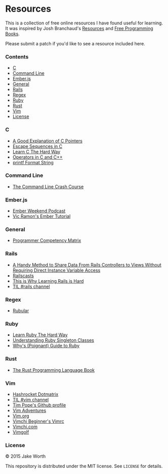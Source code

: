 # Resources

This is a collection of free online resources I have found useful for learning. It was inspired by Josh Branchaud's [Resources](https://github.com/jbranchaud/resources) and [Free Programming Books](https://github.com/vhf/free-programming-books).

Please submit a patch if you'd like to see a resource included here.

### Contents

- [C](#c)
- [Command Line](#command-line)
- [Ember.js](#emberjs)
- [General](#general)
- [Rails](#rails)
- [Regex](#regex)
- [Ruby](#ruby)
- [Rust](#rust)
- [Vim](#vim)
- [License](#license)

### C

- [A Good Explanation of C Pointers](http://c.learncodethehardway.org/book/ex15.html)
- [Escape Sequences in C](http://en.wikipedia.org/wiki/Escape_sequences_in_C)
- [Learn C The Hard Way](http://c.learncodethehardway.org/)
- [Operators in C and C++](https://en.wikipedia.org/wiki/Operators_in_C_and_C%2B%2B)
- [printf Format String](https://en.wikipedia.org/wiki/Printf_format_string)

### Command Line

- [The Command Line Crash Course](http://cli.learncodethehardway.org/)

### Ember.js

- [Ember Weekend Podcast](https://emberweekend.com/episodes)
- [Vic Ramon's Ember Tutorial](http://ember.vicramon.com/)

### General

- [Programmer Competency Matrix](http://sijinjoseph.com/programmer-competency-matrix/)

### Rails

- [A Handy Method to Share Data From Rails Controllers to Views Without Requiring Direct Instance Variable Access](http://jerodsanto.net/2012/12/a-handy-method-to-share-data-from-rails-controllers-to-views-without-requiring-direct-instance-variable-access/)
- [Railscasts](http://railscasts.com/)
- [This is Why Learning Rails is Hard](https://www.codefellows.org/blog/this-is-why-learning-rails-is-hard)
- [TIL #rails channel](http://til.hashrocket.com/rails)

### Regex

- [Rubular](http://rubular.com/)

### Ruby

- [Learn Ruby The Hard Way](http://learnrubythehardway.org/)
- [Understanding Ruby Singleton Classes](http://www.devalot.com/articles/2008/09/ruby-singleton)
- [Why's (Poignant) Guide to Ruby](http://mislav.uniqpath.com/poignant-guide/)

### Rust

- [The Rust Programming Language Book](https://doc.rust-lang.org/stable/book/)

### Vim

- [Hashrocket Dotmatrix](http://github.com/hashrocket/dotmatrix)
- [TIL #vim channel](http://til.hashrocket.com/vim)
- [Tim Pope's Github profile](http://github.com/tpope)
- [Vim Adventures](http://vim-adventures.com)
- [Vim.org](http://www.vim.org)
- [Vimchi Beginner's Vimrc](http://vimchi.com/beginners-vimrc.txt)
- [Vimchi.com](http://github.com/jonallured/vimchi.com)
- [Vimgolf](http://vimgolf.com)


### License

&copy; 2015 Jake Worth

This repository is distributed under the MIT license. See `LICENSE` for
details.
